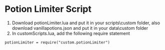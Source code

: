 # Potion Limiter Script
1. Download potionLimiter.lua and put it in your scripts\custom folder, also download vanillapotions.json and put it in your data\custom folder
2. In customScripts.lua, add the following require statement
```
potionLimiter = require("custom.potionLimiter")
```
